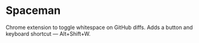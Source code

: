 Spaceman
========

Chrome extension to toggle whitespace on GitHub diffs. Adds a button and keyboard shortcut — Alt+Shift+W.

